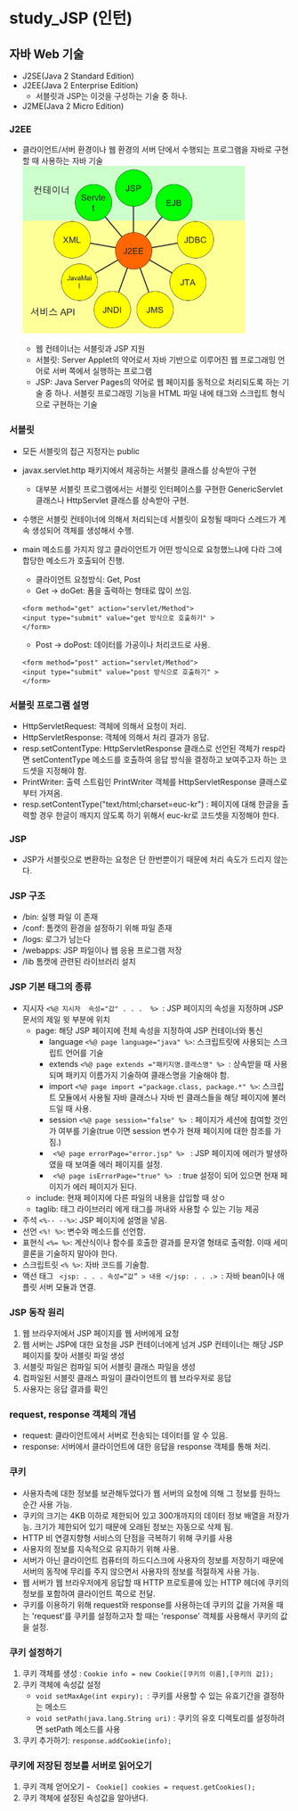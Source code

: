 # study_JSP (인턴)

## 자바 Web 기술
- J2SE(Java 2 Standard Edition)
- J2EE(Java 2 Enterprise Edition) 
    - 서블릿과 JSP는 이것을 구성하는 기술 중 하나.
- J2ME(Java 2 Micro Edition)

### J2EE
- 클라이언트/서버 환경이나 웹 환경의 서버 단에서 수행되는 프로그램을 자바로 구현할 때 사용하는 자바 기술
<img src='./img/J2EE.png' width='400px' height='300px'></img>

    - 웹 컨테이너는 서블릿과 JSP 지원
    - 서블릿: Server Applet의 약어로서 자바 기반으로 이루어진 웹 프로그래밍 언어로 서버 쪽에서 실행하는 프로그램
    - JSP: Java Server Pages의 약어로 웹 페이지를 동적으로 처리되도록 하는 기술 중 하나. 서블릿 프로그래밍 기능을 HTML 파일 내에 태그와 스크립트 형식으로 구현하는 기술

### 서블릿
- 모든 서블릿의 접근 지정자는 public
- javax.servlet.http 패키지에서 제공하는 서블릿 클래스를 상속받아 구현
    - 대부분 서블릿 프로그램에서는 서블릿 인터페이스를 구현한 GenericServlet 클래스나 HttpServlet 클래스를 상속받아 구현.
- 수행은 서블릿 컨테이너에 의해서 처리되는데 서블릿이 요청될 때마다 스레드가 계속 생성되어 객체를 생성해서 수행.
- main 메소드를 가지지 않고 클라이언트가 어떤 방식으로 요청했느냐에 다라 그에 합당한 메소드가 호출되어 진행.
    - 클라이언트 요청방식: Get, Post
    - Get -> doGet: 폼을 출력하는 형태로 많이 쓰임.
    ```
    <form method="get" action="servlet/Method">
    <input type="submit" value="get 방식으로 호출하기" >
    </form>
    ```

    - Post -> doPost: 데이터를 가공이나 처리코드로 사용.
    ```
    <form method="post" action="servlet/Method">
    <input type="submit" value="post 방식으로 호출하기" >
    </form>

    ```
### 서블릿 프로그램 설명
- HttpServletRequest: 객체에 의해서 요청이 처리.
- HttpServletResponse: 객체에 의해서 처리 결과가 응답.
- resp.setContentType: HttpServletResponse 클래스로 선언된 객체가 resp라면 setContentType 메소드를 호출하여 응답 방식을 결정하고 보여주고자 하는 코드셋을 지정해야 함.
- PrintWriter: 출력 스트림인 PrintWriter 객체를 HttpServletResponse 클래스로부터 가져옴.
- resp.setContentType("text/html;charset=euc-kr") : 페이지에 대해 한글을 출력할 경우 한글이 깨지지 않도록 하기 위해서 euc-kr로 코드셋을 지정해야 한다.

### JSP
- JSP가 서블릿으로 변환하는 요청은 단 한번뿐이기 때문에 처리 속도가 드리지 않는다.

### JSP 구조
- /bin: 실행 파일 이 존재
- /conf: 톰캣의 환경을 설정하기 위해 파일 존재
- /logs: 로그가 남는다
- /webapps: JSP 파일이나 웹 응용 프로그램 저장
- /lib 톰캣에 관련된 라이브러리 설치

### JSP 기본 태그의 종류
- 지시자 `<%@ 지시자  속성="값" . . .  %> `: JSP 페이지의 속성을 지정하며 JSP 문서의 제일 윗 부분에 위치
    - page: 해당 JSP 페이지에 전체 속성을 지정하여 JSP 컨테이너와 통신
        - language `<%@ page language="java" %>`:  스크립트릿에 사용되는 스크립트 언어를 기술
        - extends `<%@ page extends ="패키지명.클래스명" %> `: 상속받을 때 사용되며 패키지 이름가지 기술하여 클래스명을 기술해야 함.
        - import `<%@ page import ="package.class, package.*" %>`: 스크립트 모듈에서 사용될 자바 클래스나 자바 빈 클래스들을 해당 페이지에 불러드일 때 사용.
        - session `<%@ page session="false" %> `: 페이지가 세션에 참여할 것인가 여부를 기술(true 이면 session 변수가 현재 페이지에 대한 참조를 가짐.)
        - ` <%@ page errorPage="error.jsp" %> ` : JSP 페이지에 에러가 발생하였을 때 보여줄 에러 페이지를 설정.
        -  ` <%@ page isErrorPage="true" %> ` : true 설정이 되어 있으면 현재 페이지가 에러 페이지가 된다.
    - include: 현재 페이지에 다른 파일의 내용을 삽입할 때 상ㅇ
    - taglib: 태그 라이브러리 에게 태그를 꺼내와 사용할 수 있는 기능 제공
- 주석 `<%-- --%>`: JSP 페이지에 설명을 넣음.
- 선언 `<%! %>`: 변수와 메소드를 선언함.
- 표현식 `<%= %>`: 계산식이나 함수를 호출한 결과를 문자열 형태로 출력함. 이때 세미콜론을 기술하지 말아야 한다.
- 스크립트릿 `<% %>`: 자바 코드를 기술함.
- 액선 태그 ` <jsp: . . . 속성=“값” > 내용 </jsp: . . .> `: 자바 bean이나 애플릿 서버 모듈과 연결.

### JSP 동작 원리
1. 웹 브라우저에서 JSP 페이지를 웹 서버에게 요청
2. 웹 서버는 JSP에 대한 요청을 JSP 컨테이너에게 넘겨 JSP 컨테이너는 해당 JSP 페이지를 찾아 서블릿 파일 생성
3. 서블릿 파일은 컴파일 되어 서블릿 클래스 파일을 생성
4. 컴파일된 서블릿 클래스 파일이 클라이언트의 웹 브라우저로 응답
5. 사용자는 응답 결과를 확인

### request, response 객체의 개념
- request: 클라이언트에서 서버로 전송되는 데이터를 알 수 있음.
- response: 서버에서 클라이언트에 대한 응답을 response 객체를 통해 처리.

### 쿠키
- 사용자측에 대한 정보를 보관해두었다가 웹 서버의 요청에 의해 그 정보를 원하느 순간 사용 가능.
- 쿠키의 크기는 4KB 이하로 제한되어 있고 300개까지의 데이터 정보 배열을 저장가능. 크기가 제한되어 있기 때문에 오래된 정보는 자동으로 삭제 됨.
- HTTP 비 연결지향형 서비스의 단점을 극복하기 위해 쿠키를 사용
- 사용자의 정보를 지속적으로 유지하기 위해 사용.
- 서버가 아닌 클라이언트 컴퓨터의 하드디스크에 사용자의 정보를 저장하기 때문에 서버의 동작에 무리를 주지 않으면서 사용자의 정보를 적절하게 사용 가능.
- 웹 서버가 웹 브라우저에게 응답할 때 HTTP 프로토콜에 있는 HTTP 헤더에 쿠키의 정보를 포함하여 클라이언트 쪽으로 전달.
- 쿠키를 이용하기 위해 request와 response를 사용하는데 쿠키의 값을 가져올 때는 'request'를 쿠키를 설정하고자 할 때는 'response' 객체를 사용해서 쿠키의 값을 설정.

### 쿠키 설정하기
1. 쿠키 객체를 생성 : `Cookie info = new Cookie([쿠키의 이름],[쿠키의 값]); `
2. 쿠키 객체에 속성값 설정
    - `void setMaxAge(int expiry); `: 쿠키를 사용할 수 있는 유효기간을 결정하는 메소드
    - `void setPath(java.lang.String uri)` : 쿠키의 유호 디렉토리를 설정하려면 setPath 메소드를 사용
3. 쿠키 추가하기: `response.addCookie(info); `

### 쿠키에 저장된 정보를 서버로 읽어오기
1. 쿠키 객체 얻어오기 - ` Cookie[] cookies = request.getCookies(); `
2. 쿠키 객체에 설정된 속성값을 알아낸다.